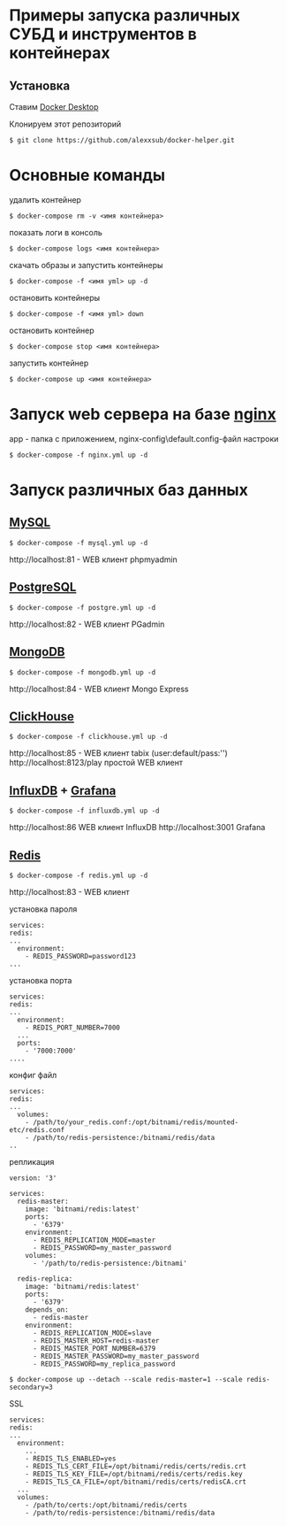 # Примеры запуска различных СУБД и инструментов в контейнерах

## Установка

Ставим [Docker Desktop](https://www.docker.com/products/docker-desktop/)

Клонируем этот репозиторий
```
$ git clone https://github.com/alexxsub/docker-helper.git
```

# Основные команды
удалить контейнер
```
$ docker-compose rm -v <имя контейнера>
```
показать логи в консоль
```
$ docker-compose logs <имя контейнера>
```
скачать образы и запустить контейнеры
```
$ docker-compose -f <имя yml> up -d
```
остановить контейнеры
```
$ docker-compose -f <имя yml> down
```
остановить контейнер
```
$ docker-compose stop <имя контейнера>
```
запустить контейнер
```
$ docker-compose up <имя контейнера>
```

# Запуск web сервера на базе [nginx](https://nginx.org/ru/)
app - папка с приложением, nginx-config\default.config-файл настроки
```
$ docker-compose -f nginx.yml up -d
```

# Запуск различных баз данных
## [MySQL](https://www.postgresql.org/)
```
$ docker-compose -f mysql.yml up -d
```
http://localhost:81 - WEB клиент phpmyadmin

## [PostgreSQL](https://www.postgresql.org/)
```
$ docker-compose -f postgre.yml up -d
```
http://localhost:82 - WEB клиент PGadmin


## [MongoDB](https://www.mongodb.com/)
```
$ docker-compose -f mongodb.yml up -d
```
http://localhost:84 - WEB клиент Mongo Express

## [ClickHouse](https://clickhouse.com) 
```
$ docker-compose -f clickhouse.yml up -d
```
http://localhost:85 - WEB клиент tabix (user:default/pass:'')
http://localhost:8123/play простой WEB клиент

## [InfluxDB](https://www.influxdata.com/) + [Grafana](https://grafana.com/)
```
$ docker-compose -f influxdb.yml up -d
```
http://localhost:86 WEB клиент InfluxDB http://localhost:3001  Grafana


## [Redis](https://redis.io/)
```
$ docker-compose -f redis.yml up -d
```

http://localhost:83 - WEB клиент


установка пароля
```
services:
redis:
...
  environment:
    - REDIS_PASSWORD=password123
...
```
установка порта
```
services:
redis:
...
  environment:
    - REDIS_PORT_NUMBER=7000
  ...
  ports:
    - '7000:7000'
....
```
конфиг файл
```
services:
redis:
...
  volumes:
    - /path/to/your_redis.conf:/opt/bitnami/redis/mounted-etc/redis.conf
    - /path/to/redis-persistence:/bitnami/redis/data
..
```
репликация
```
version: '3'

services:
  redis-master:
    image: 'bitnami/redis:latest'
    ports:
      - '6379'
    environment:
      - REDIS_REPLICATION_MODE=master
      - REDIS_PASSWORD=my_master_password
    volumes:
      - '/path/to/redis-persistence:/bitnami'

  redis-replica:
    image: 'bitnami/redis:latest'
    ports:
      - '6379'
    depends_on:
      - redis-master
    environment:
      - REDIS_REPLICATION_MODE=slave
      - REDIS_MASTER_HOST=redis-master
      - REDIS_MASTER_PORT_NUMBER=6379
      - REDIS_MASTER_PASSWORD=my_master_password
      - REDIS_PASSWORD=my_replica_password
```

```
$ docker-compose up --detach --scale redis-master=1 --scale redis-secondary=3
```

SSL
```
services:
redis:
...
  environment:
    ...
    - REDIS_TLS_ENABLED=yes
    - REDIS_TLS_CERT_FILE=/opt/bitnami/redis/certs/redis.crt
    - REDIS_TLS_KEY_FILE=/opt/bitnami/redis/certs/redis.key
    - REDIS_TLS_CA_FILE=/opt/bitnami/redis/certs/redisCA.crt
  ...
  volumes:
    - /path/to/certs:/opt/bitnami/redis/certs
    - /path/to/redis-persistence:/bitnami/redis/data
```
